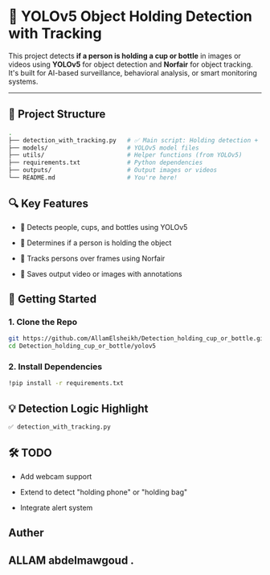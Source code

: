 # 🧠 YOLOv5 Object Holding Detection with Tracking

This project detects **if a person is holding a cup or bottle** in images or videos using **YOLOv5** for object detection and **Norfair** for object tracking.  
It's built for AI-based surveillance, behavioral analysis, or smart monitoring systems.

---

## 📂 Project Structure

```bash
.
├── detection_with_tracking.py   # ✅ Main script: Holding detection + tracking
├── models/                      # YOLOv5 model files
├── utils/                       # Helper functions (from YOLOv5)
├── requirements.txt             # Python dependencies
├── outputs/                     # Output images or videos
└── README.md                    # You're here!
 ``` 
## 🔍 Key Features
- 🎯 Detects people, cups, and bottles using YOLOv5

- 🧩 Determines if a person is holding the object

- 📌 Tracks persons over frames using Norfair

- 💾 Saves output video or images with annotations


## 🚀 Getting Started
### 1. Clone the Repo
```bash
git https://github.com/AllamElsheikh/Detection_holding_cup_or_bottle.git
cd Detection_holding_cup_or_bottle/yolov5
```

### 2. Install Dependencies
```bash
!pip install -r requirements.txt

```

## 💡 Detection Logic Highlight
```bash
✅ detection_with_tracking.py
```
## 🛠 TODO

 - Add webcam support

- Extend to detect "holding phone" or "holding bag"

- Integrate alert system

## Auther 
## ALLAM abdelmawgoud . 
